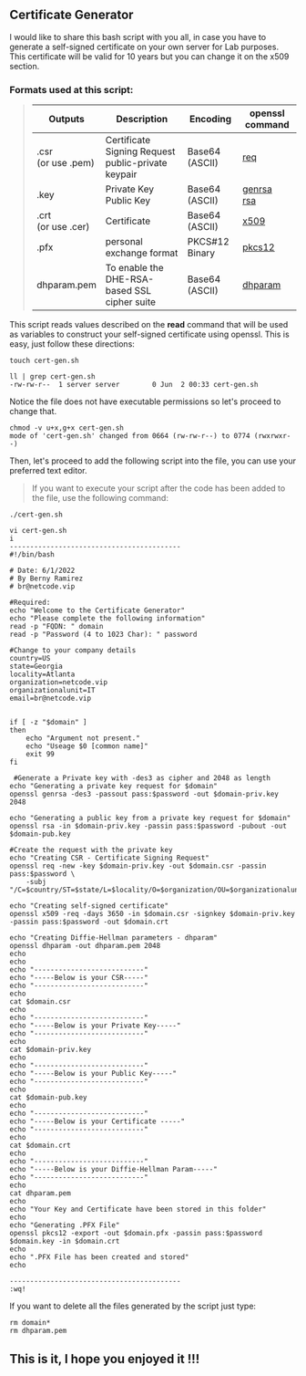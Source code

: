 ## Certificate Generator

I would like to share this bash script with you all, in case you have to generate a self-signed certificate on your own server for Lab purposes. This certificate will be valid for 10 years but you can change it on the x509 section. 

### Formats used at this script:  
> | Outputs | Description | Encoding | openssl command|
> | - | - | - | - |
> | .csr <br /> (or use .pem) |  Certificate Signing Request<br />  public-private keypair | Base64 (ASCII) | [req](https://www.openssl.org/docs/man1.0.2/man1/req.html) |
> | .key | Private Key<br /> Public Key | Base64 (ASCII) | [genrsa](https://www.openssl.org/docs/man1.0.2/man1/genrsa.html) <br /> [rsa](https://www.openssl.org/docs/man1.0.2/man1/rsa.html) |
> | .crt<br /> (or use .cer) | Certificate | Base64 (ASCII) | [x509](https://www.openssl.org/docs/man1.0.2/man1/x509.html) |
> | .pfx | personal exchange format | PKCS#12 Binary | [pkcs12](https://www.openssl.org/docs/manmaster/man1/pkcs12.html) |
> | dhparam.pem | To enable the DHE-RSA-based SSL cipher suite | Base64 (ASCII) | [dhparam](https://www.openssl.org/docs/manmaster/man1/dhparam.html) |


This script reads values described on the **read** command that will be used as variables to construct your self-signed certificate using openssl. This is easy, just follow these directions:

```
touch cert-gen.sh

ll | grep cert-gen.sh 
-rw-rw-r--  1 server server        0 Jun  2 00:33 cert-gen.sh
```
Notice the file does not have executable permissions so let's proceed to change that. 

```
chmod -v u+x,g+x cert-gen.sh
mode of 'cert-gen.sh' changed from 0664 (rw-rw-r--) to 0774 (rwxrwxr--)
```


Then, let's proceed to add the following script into the file, you can use your preferred text editor.

> If you want to execute your script after the code has been added to the file, use the following command:
```
./cert-gen.sh 
```

```
vi cert-gen.sh
i
------------------------------------------
#!/bin/bash

# Date: 6/1/2022
# By Berny Ramirez
# br@netcode.vip

#Required:
echo "Welcome to the Certificate Generator"
echo "Please complete the following information"
read -p "FQDN: " domain
read -p "Password (4 to 1023 Char): " password

#Change to your company details
country=US
state=Georgia
locality=Atlanta
organization=netcode.vip
organizationalunit=IT
email=br@netcode.vip
 

if [ -z "$domain" ]
then
    echo "Argument not present."
    echo "Useage $0 [common name]"
    exit 99
fi
 
 #Generate a Private key with -des3 as cipher and 2048 as length
echo "Generating a private key request for $domain"
openssl genrsa -des3 -passout pass:$password -out $domain-priv.key 2048
 
echo "Generating a public key from a private key request for $domain"
openssl rsa -in $domain-priv.key -passin pass:$password -pubout -out $domain-pub.key
 
#Create the request with the private key
echo "Creating CSR - Certificate Signing Request"
openssl req -new -key $domain-priv.key -out $domain.csr -passin pass:$password \
    -subj "/C=$country/ST=$state/L=$locality/O=$organization/OU=$organizationalunit/CN=$domain/emailAddress=$email"
 
echo "Creating self-signed certificate"
openssl x509 -req -days 3650 -in $domain.csr -signkey $domain-priv.key -passin pass:$password -out $domain.crt

echo "Creating Diffie-Hellman parameters - dhparam"
openssl dhparam -out dhparam.pem 2048
echo
echo
echo "---------------------------"
echo "-----Below is your CSR-----"
echo "---------------------------"
echo
cat $domain.csr
echo
echo "---------------------------"
echo "-----Below is your Private Key-----"
echo "---------------------------"
echo
cat $domain-priv.key
echo
echo "---------------------------"
echo "-----Below is your Public Key-----"
echo "---------------------------"
echo
cat $domain-pub.key
echo
echo "---------------------------"
echo "-----Below is your Certificate -----"
echo "---------------------------"
echo
cat $domain.crt
echo
echo "---------------------------"
echo "-----Below is your Diffie-Hellman Param-----"
echo "---------------------------"
echo
cat dhparam.pem
echo
echo "Your Key and Certificate have been stored in this folder"
echo
echo "Generating .PFX File"
openssl pkcs12 -export -out $domain.pfx -passin pass:$password $domain.key -in $domain.crt
echo
echo ".PFX File has been created and stored"
echo

------------------------------------------
:wq!
```

If you want to delete all the files generated by the script just type:

```
rm domain*
rm dhparam.pem
```

## This is it, I hope you enjoyed it !!!
